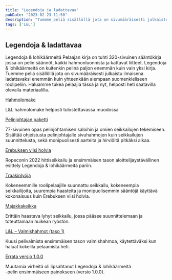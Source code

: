 ```yaml
---
title: "Legendoja ja ladattavaa"
pubDate: "2023-02-23 11:50"
description: "Tuemme peliä sisällöllä jota on sivumääräisesti julkaistu ilmaisena ladattavaksi enemmän kuin yhteenkään aiempaan suomenkieliseen roolipeliin. Haluamme tukea pelaajia tässä ja nyt, helposti heti saatavilla olevalla materiaalilla."
tags: ['L&L']
---
```

## Legendoja & ladattavaa

Legendoja & lohikäärmeitä Pelaajan kirja on tuhti 320-sivuinen sääntökirja jossa on pelin säännöt, kaikki hahmonluonnista ja kattavat liitteet. Legendoja & lohikäärmeitä on kuitenkin pelinä paljon enemmän kuin vain yksi kirja. Tuemme peliä sisällöllä jota on sivumääräisesti julkaistu ilmaisena ladattavaksi enemmän kuin yhteenkään aiempaan suomenkieliseen roolipeliin. Haluamme tukea pelaajia tässä ja nyt, helposti heti saatavilla olevalla materiaalilla.

[Hahmolomake][link1]

L&L hahmolomake helposti tulostettavassa muodossa

[Pelinjohtajan paketti][link2]

77-sivuinen opas pelinjohtamisen saloihin ja omien seikkailujen tekemiseen. Sisältää ohjeistusta pelinjohtajalle sivuhahmojen kuin seikkailujen suunnittelusta, sekä monipuolisesti aarteita ja hirviöitä pitkäksi aikaa.

[Erebuksen viisi holvia][link3]

Ropeconin 2022 hittiseikkailu ja ensimmäisen tason aloittelijaystävällinen esittely Legendoja & lohikäärmeitä pariin.

[Traakinlyöjä][link4]

Kokeneemmille roolipelaajille suunnattu seikkailu, kokeneempia seikkailijoita, suurempia haasteita ja monipuolisemmin sääntöjä käyttävä kokonaisuus kuin Erebuksen viisi holvia.

[Majakkakeikka][link5]

Erittäin haastava lyhyt seikkailu, jossa pääsee suunnittelemaan ja toteuttamaan huikean ryöstön.

[L&L – Valmishahmot (taso 1)][link6]

Kuusi pelivalmista ensimmäisen tason valmishahmoa, käytettäväksi kun haluat kokeilla pelaamista heti.

[Errata versio 1.0.0][link7]

Muutamia virheitä oli lipsahtanut Legendoja & lohikäärmeitä  
-pelin ensimmäiseen painokseen (versio 1.0.0).

[link1]: /letl/lomake-A4-v1.0.1.pdf
[link2]: /letl/ll-pelinjohtajan-paketti.pdf
[link3]: /letl/erebuksen-5-holvia.pdf
[link4]: /letl/LL-Traakinlyoja.pdf
[link5]: /letl/LL-Majakkakeikka.pdf
[link6]: /letl/LL-1.-tason-hahmot-1.pdf
[link7]: /letl/LL-1.-painos-1.0.0-errata.pdf